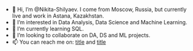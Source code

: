 - 👋 Hi, I’m @Nikita-Shilyaev. I come from Moscow, Russia, but currently live and work in Astana, Kazakhstan.
- 👀 I’m interested in Data Analysis, Data Science and Machine Learning.
- 🌱 I’m currently learning SQL.
- 💞️ I’m looking to collaborate on DA, DS and ML projects.
- 📫 You can reach me on: [title](https://t.me/n_shilyaev) and [title](https://www.linkedin.com/in/nikita-shilyaev/)

<!---
Nikita-Shilyaev/Nikita-Shilyaev is a ✨ special ✨ repository because its `README.md` (this file) appears on your GitHub profile.
You can click the Preview link to take a look at your changes.
--->
